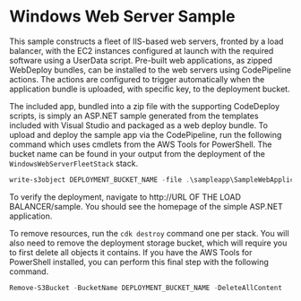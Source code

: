 # Windows Web Server Sample

This sample constructs a fleet of IIS-based web servers, fronted by a load balancer, with the EC2 instances configured at launch with the required software using a UserData script. Pre-built web applications, as zipped WebDeploy bundles, can be installed to the web servers using CodePipeline actions. The actions are configured to trigger automatically when the application bundle is uploaded, with specific key, to the deployment bucket.

The included app, bundled into a zip file with the supporting CodeDeploy scripts, is simply an ASP.NET sample generated from the templates included with Visual Studio and packaged as a web deploy bundle. To upload and deploy the sample app via the CodePipeline, run the following command which uses cmdlets from the AWS Tools for PowerShell. The bucket name can be found in your output from the deployment of the `WindowsWebServerFleetStack` stack.

```powershell
write-s3object DEPLOYMENT_BUCKET_NAME -file .\sampleapp\SampleWebApplication.webdeploy.zip -key WebApplicationBundle.zip
```

To verify the deployment, navigate to http://URL OF THE LOAD BALANCER/sample. You should see the homepage of the simple ASP.NET application.

To remove resources, run the `cdk destroy` command one per stack. You will also need to remove the deployment storage bucket, which will require you to first delete all objects it contains. If you have the AWS Tools for PowerShell installed, you can perform this final step with the following command.

```powershell
Remove-S3Bucket -BucketName DEPLOYMENT_BUCKET_NAME -DeleteAllContent
```
